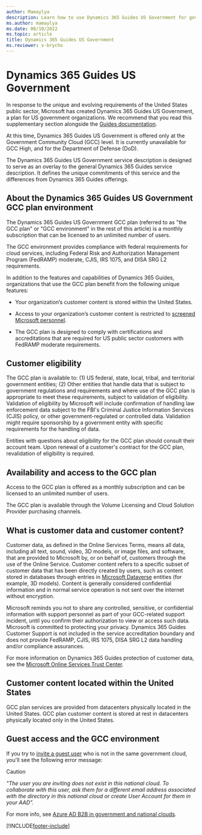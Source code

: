 ```yaml
---
author: Mamaylya
description: Learn how to use Dynamics 365 Guides US Government for government organizations
ms.author: mamaylya
ms.date: 08/10/2022
ms.topic: article
title: Dynamics 365 Guides US Government
ms.reviewer: v-brycho
---
```


# Dynamics 365 Guides US Government

In response to the unique and evolving requirements of the United States public sector, Microsoft has created Dynamics 365 Guides US Government, a plan for US government 
organizations. We recommend that you read this supplementary section alongside the [Guides documentation](./index.md).

At this time, Dynamics 365 Guides US Government is offered only at the Government Community Cloud (GCC) level. It is currently unavailable for GCC High, and for the Department of Defense (DoD).  

The Dynamics 365 Guides US Government service description is designed to serve as an overlay to the general Dynamics 365 Guides service description. It defines the unique commitments of this service and the differences from Dynamics 365 Guides offerings.

## About the Dynamics 365 Guides US Government GCC plan environment

The Dynamics 365 Guides US Government GCC plan (referred to as "the GCC plan" or "GCC environment" in the rest of this article) is a monthly subscription that can be licensed to an unlimited number of users.

The GCC environment provides compliance with federal requirements for cloud services, including Federal Risk and Authorization Management Program (FedRAMP) moderate, CJIS, IRS 1075, and DISA SRG L2 requirements.

In addition to the features and capabilities of Dynamics 365 Guides, organizations that use the GCC plan benefit from the following unique features:

- Your organization’s customer content is stored within the United States.

- Access to your organization’s customer content is restricted to [screened Microsoft personnel](/power-platform/admin/microsoft-dynamics-365-government#restricted-data-access-by-administrators).

- The GCC plan is designed to comply with certifications and accreditations that are required for US public sector customers with FedRAMP moderate requirements.

## Customer eligibility

The GCC plan is available to: (1) US federal, state, local, tribal, and territorial government entities; (2) Other entities that handle data that is 
subject to government regulations and requirements and where use of the GCC plan is appropriate to meet these requirements, subject to validation of eligibility. Validation of eligibility by Microsoft will include confirmation of handling law enforcement data subject to the FBI's Criminal Justice Information Services (CJIS) policy, or other government-regulated or controlled data. Validation might require sponsorship by a government entity with specific requirements for the handling of data.

Entities with questions about eligibility for the GCC plan should consult their account team. Upon renewal of a customer's contract for the GCC plan, revalidation of eligibility is required.

## Availability and access to the GCC plan

Access to the GCC plan is offered as a monthly subscription and can be licensed to an unlimited number of users.

The GCC plan is available through the Volume Licensing and Cloud Solution Provider purchasing channels. 

## What is customer data and customer content?

Customer data, as defined in the Online Services Terms, means all data, including all text, sound, video, 3D models, or image files, and software, that are provided to 
Microsoft by, or on behalf of, customers through the use of the Online Service. Customer content refers to a specific subset of customer data that has been directly 
created by users, such as content stored in databases through entries in [Microsoft Dataverse](/powerapps/maker/common-data-service/data-platform-intro) entities (for example, 3D models). Content is generally considered confidential information and in normal service operation is not sent over the internet without encryption.

Microsoft reminds you not to share any controlled, sensitive, or confidential information with support personnel as part of your GCC-related support 
incident, until you confirm their authorization to view or access such data. Microsoft is committed to protecting your privacy. Dynamics 365 Guides Customer Support 
is not included in the service accreditation boundary and does not provide FedRAMP, CJIS, IRS 1075, DISA SRG L2 data handling and/or compliance assurances.

For more information on Dynamics 365 Guides protection of customer data, see the [Microsoft Online Services Trust Center](https://www.microsoft.com/en-us/trust-center/product-overview). 

## Customer content located within the United States

GCC plan services are provided from datacenters physically located in the United States. GCC plan customer content is stored at rest in datacenters physically located 
only in the United States.

## Guest access and the GCC environment

If you try to [invite a guest user](admin-add-guest-user.md) who is not in the same government cloud, you'll see the following error message:

>[!CAUTION]
>_"The user you are inviting does not exist in this national cloud. To collaborate with this user, ask them for a different email address associated with the directory in this national cloud or create User Account for them in your AAD"._

For more info, see [⁠Azure AD B2B in government and national clouds](/azure/active-directory/external-identities/b2b-government-national-clouds).

[!INCLUDE[footer-include](../includes/footer-banner.md)]
